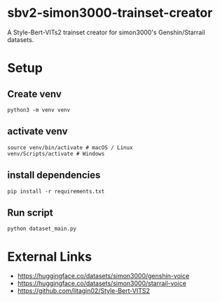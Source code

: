 # sbv2-simon3000-trainset-creator
A Style-Bert-VITs2 trainset creator for simon3000's Genshin/Starrail datasets.

# Setup
## Create venv
```
python3 -m venv venv
```
## activate venv
```
source venv/bin/activate # macOS / Linux
venv/Scripts/activate # Windows
```
## install dependencies
```
pip install -r requirements.txt
```
## Run script
```
python dataset_main.py
```
# External Links
- https://huggingface.co/datasets/simon3000/genshin-voice
- https://huggingface.co/datasets/simon3000/starrail-voice
- https://github.com/litagin02/Style-Bert-VITS2
